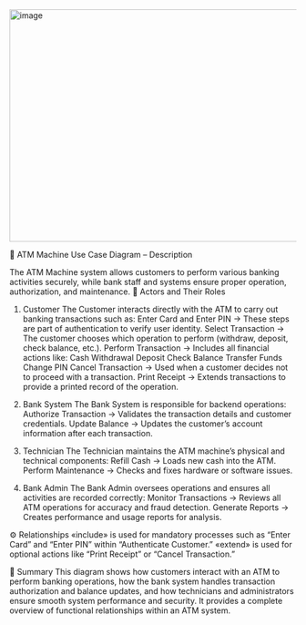 <img width="629" height="408" alt="image" src="https://github.com/user-attachments/assets/5b7e100e-0c5f-4ae1-a054-e842df026770" />

🏦 ATM Machine Use Case Diagram – Description

The ATM Machine system allows customers to perform various banking activities securely, while bank staff and systems ensure proper operation, authorization, and maintenance.
👤 Actors and Their Roles

1. Customer
The Customer interacts directly with the ATM to carry out banking transactions such as:
Enter Card and Enter PIN → These steps are part of authentication to verify user identity.
Select Transaction → The customer chooses which operation to perform (withdraw, deposit, check balance, etc.).
Perform Transaction → Includes all financial actions like:
Cash Withdrawal
Deposit
Check Balance
Transfer Funds
Change PIN
Cancel Transaction → Used when a customer decides not to proceed with a transaction.
Print Receipt → Extends transactions to provide a printed record of the operation.

2. Bank System
The Bank System is responsible for backend operations:
Authorize Transaction → Validates the transaction details and customer credentials.
Update Balance → Updates the customer’s account information after each transaction.

3. Technician
The Technician maintains the ATM machine’s physical and technical components:
Refill Cash → Loads new cash into the ATM.
Perform Maintenance → Checks and fixes hardware or software issues.

4. Bank Admin
The Bank Admin oversees operations and ensures all activities are recorded correctly:
Monitor Transactions → Reviews all ATM operations for accuracy and fraud detection.
Generate Reports → Creates performance and usage reports for analysis.

⚙️ Relationships
«include» is used for mandatory processes such as “Enter Card” and “Enter PIN” within “Authenticate Customer.”
«extend» is used for optional actions like “Print Receipt” or “Cancel Transaction.”

📘 Summary
This diagram shows how customers interact with an ATM to perform banking operations, how the bank system handles transaction authorization and balance updates, and how technicians and administrators ensure smooth system performance and security. It provides a complete overview of functional relationships within an ATM system.
